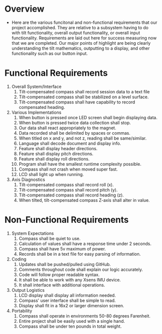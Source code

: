 # Overview
- Here are the various funcitonal and non-functional requirements that our project accomplished. They are relative to a subsystem having to do with tilt functionality, overall output functionality, or overall input functionality. Requirements are laid out here for success measuring now that we are completed. Our major points of highlight are being clearly understanding the tilt mathematics, outputting to a display, and other functionality such as our button input. 

# Functional Requirements
1. Overall System/Interface
	1. Tilt-compensated compass shall record session data to a text file
	2. Tilt-compensated compass shall be stabilized on a level surface.
	3. Tilt-compensated compass shall have capability to record compensated heading.
2. Various Implementations
 	1. When button is pressed once LED screen shall begin displaying data.
 	2. When button is pressed twice data collection shall stop.
	2. Our data shall react appropriately to the magnet.
	3. Data recorded shall be delimited by spaces or commas.
	4. When titled on x and y, and not z, reading shall be same/similar.
	5. Language shall decode document and display info.
	6. Feature shall display header directions.
	7. Feature shall display pitch directions.
	8. Feature shall display roll directions.
	9. Program shall have the smallest runtime complexity possible.
	10. Compass shall not crash when moved super fast.
	11. LCD shall light up when running.
3. Axis Diagnostics
	1. Tilt-compensated compass shall record roll (x).
	2. Tilt-compensated compass shall record pitch (y).
	3. Tilt-compensated compass shall record heading (z).
	4. When tilted, tilt-compensated compass Z-axis shall alter in value.
 
# Non-Functional Requirements
1. System Expectations
	1. Compass shall be quiet to use.
	2. Calculation of values shall have a response time under 2 seconds.
	3. Compass shall have 5v maximum of power.
	4. Records shall be in a text file for easy parsing of information.
2. Coding
	1. Updates shall be pushed/pulled using GitHub.
	2. Comments throughout code shall explain our logic accurately.
	3. Code will follow proper readable syntax.
	4. It shall be able to work with any Xsens IMU device.
	5. It shall interface with additional operations. 
2. Output Logistics
	1. LCD display shall display all information needed.
	3. Compass' user interface shall be simple to read.
	4. Display shall fit in a 16x2 or larger dimension screen.
3. Portability
	1. Compass shall operate in environments 50-80 degrees Farenheit.
	2. Entire project shall be easily used with a single hand.
	3. Compass shall be under ten pounds in total weight.
